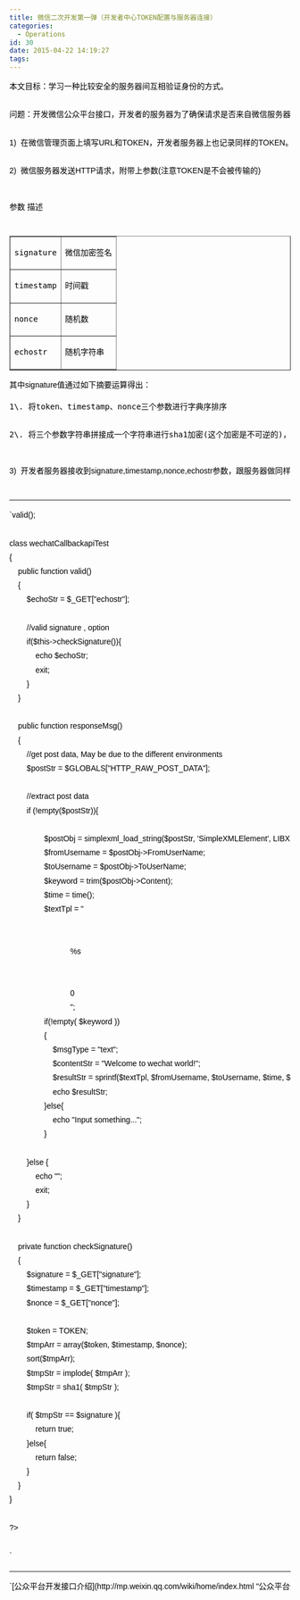 ```yaml
---
title: 微信二次开发第一弹（开发者中心TOKEN配置与服务器连接）
categories:
  - Operations
id: 30
date: 2015-04-22 14:19:27
tags:
---
```


<pre style="margin: 0px; padding: 0px; color: #000000; font-family: Helvetica, Tahoma, Arial, sans-serif; font-size: 14px; line-height: 25.2000007629395px;">本文目标：学习一种比较安全的服务器间互相验证身份的方式。  
  </pre>

<pre style="margin: 0px; padding: 0px; color: #000000; font-family: Helvetica, Tahoma, Arial, sans-serif; font-size: 14px; line-height: 25.2000007629395px;">问题：开发微信公众平台接口，开发者的服务器为了确保请求是否来自微信服务器，应该如何去做？  

</pre>

<pre style="margin: 0px; padding: 0px; color: #000000; font-family: Helvetica, Tahoma, Arial, sans-serif; font-size: 14px; line-height: 25.2000007629395px;">1)  在微信管理页面上填写URL和TOKEN，开发者服务器上也记录同样的TOKEN。  

</pre>

<pre style="margin: 0px; padding: 0px; color: #000000; font-family: Helvetica, Tahoma, Arial, sans-serif; font-size: 14px; line-height: 25.2000007629395px;">2)  微信服务器发送HTTP请求，附带上参数(注意TOKEN是不会被传输的)  

</pre>

<pre><span style="color: #000000; font-family: Helvetica, Tahoma, Arial, sans-serif; font-size: 14px; line-height: 25.2000007629395px;">参数 描述  

</span></pre>

<table style="color: #000000; font-family: Helvetica, Tahoma, Arial, sans-serif; font-size: 14px; line-height: 25.2000007629395px;" border="1" cellspacing="0" cellpadding="4">

<tbody>

<tr>

<td style="font-size: 1em;">

<pre>signature</pre>

</td>

<td style="font-size: 1em;">

<pre>微信加密签名</pre>

</td>

</tr>

<tr>

<td style="font-size: 1em;">

<pre>timestamp</pre>

</td>

<td style="font-size: 1em;">

<pre>时间戳</pre>

</td>

</tr>

<tr>

<td style="font-size: 1em;">

<pre>nonce</pre>

</td>

<td style="font-size: 1em;">

<pre>随机数</pre>

</td>

</tr>

<tr>

<td style="font-size: 1em;">

<pre>echostr</pre>

</td>

<td style="font-size: 1em;">

<pre>随机字符串</pre>

</td>

</tr>

</tbody>

</table>

<pre style="margin: 0px; padding: 0px; color: #000000; font-family: Helvetica, Tahoma, Arial, sans-serif; font-size: 14px; line-height: 25.2000007629395px;">其中signature值通过如下摘要运算得出：</pre>

<pre style="font-size: 14px; color: #000000; line-height: 25.2000007629395px;">1\. 将token、timestamp、nonce三个参数进行字典序排序  

2\. 将三个参数字符串拼接成一个字符串进行sha1加密(这个加密是不可逆的)，并将结果的byte[]转换为16进制字符串  

</pre>

<pre style="margin: 0px; padding: 0px; color: #000000; font-family: Helvetica, Tahoma, Arial, sans-serif; font-size: 14px; line-height: 25.2000007629395px;">3)  开发者服务器接收到signature,timestamp,nonce,echostr参数，跟服务器做同样的摘要运算，得到预期的一个signatrue，然后对比微信服务器发送过来的signature参数，如果相同，证明双方的TOKEN是一致的，开发者服务器确实接收到了来自微信服务器的请求，开发者服务器最后返回echostr，以告诉微信服务器接入成功。具体的开发者服务器校验逻辑代码如下显示。  

</pre>

* * *

<pre style="margin: 0px; padding: 0px; color: #000000; font-family: Helvetica, Tahoma, Arial, sans-serif; font-size: 14px; line-height: 25.2000007629395px;"><span style="color: #000000; font-family: Helvetica, Tahoma, Arial, sans-serif;"><span style="font-size: 14px; line-height: 25.2000007629395px;">`<?php
/**
  * wechat php test
  */

//define your token
define("TOKEN", "xxx");
$wechatObj = new wechatCallbackapiTest();
$wechatObj->valid();

class wechatCallbackapiTest
{
	public function valid()
    {
        $echoStr = $_GET["echostr"];

        //valid signature , option
        if($this->checkSignature()){
        	echo $echoStr;
        	exit;
        }
    }

    public function responseMsg()
    {
		//get post data, May be due to the different environments
		$postStr = $GLOBALS["HTTP_RAW_POST_DATA"];

      	//extract post data
		if (!empty($postStr)){

              	$postObj = simplexml_load_string($postStr, 'SimpleXMLElement', LIBXML_NOCDATA);
                $fromUsername = $postObj->FromUserName;
                $toUsername = $postObj->ToUserName;
                $keyword = trim($postObj->Content);
                $time = time();
                $textTpl = "<xml>
							<ToUserName><![CDATA[%s]]></ToUserName>
							<FromUserName><![CDATA[%s]]></FromUserName>
							<CreateTime>%s</CreateTime>
							<MsgType><![CDATA[%s]]></MsgType>
							<Content><![CDATA[%s]]></Content>
							<FuncFlag>0</FuncFlag>
							</xml>";             
				if(!empty( $keyword ))
                {
              		$msgType = "text";
                	$contentStr = "Welcome to wechat world!";
                	$resultStr = sprintf($textTpl, $fromUsername, $toUsername, $time, $msgType, $contentStr);
                	echo $resultStr;
                }else{
                	echo "Input something...";
                }

        }else {
        	echo "";
        	exit;
        }
    }

	private function checkSignature()
	{
        $signature = $_GET["signature"];
        $timestamp = $_GET["timestamp"];
        $nonce = $_GET["nonce"];

		$token = TOKEN;
		$tmpArr = array($token, $timestamp, $nonce);
		sort($tmpArr);
		$tmpStr = implode( $tmpArr );
		$tmpStr = sha1( $tmpStr );

		if( $tmpStr == $signature ){
			return true;
		}else{
			return false;
		}
	}
}

?>  

`</span></span></pre>

* * *

<pre style="margin: 0px; padding: 0px; color: #000000; font-family: Helvetica, Tahoma, Arial, sans-serif; font-size: 14px; line-height: 25.2000007629395px;"><span style="color: #000000; font-family: Helvetica, Tahoma, Arial, sans-serif;"><span style="font-size: 14px; line-height: 25.2000007629395px;">`[公众平台开发接口介绍](http://mp.weixin.qq.com/wiki/home/index.html "公众平台开发接口介绍")`  
</span></span></pre>
